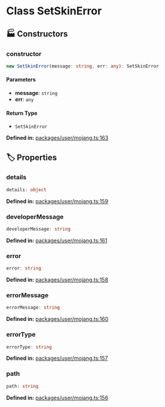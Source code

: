 # Class SetSkinError

## 🏭 Constructors

### constructor

```ts
new SetSkinError(message: string, err: any): SetSkinError
```
#### Parameters

- **message**: `string`
- **err**: `any`
#### Return Type

- `SetSkinError`

<p style="font-size: 14px; color: var(--vp-c-text-2)">
<strong>Defined in:</strong> <a href="https://github.com/voxelum/minecraft-launcher-core-node/blob/master/packages/user/mojang.ts#L163" target="_blank" rel="noreferrer">packages/user/mojang.ts:163</a>
</p>


## 🏷️ Properties

### details <Badge type="tip" text="public" />

```ts
details: object
```
<p style="font-size: 14px; color: var(--vp-c-text-2)">
<strong>Defined in:</strong> <a href="https://github.com/voxelum/minecraft-launcher-core-node/blob/master/packages/user/mojang.ts#L159" target="_blank" rel="noreferrer">packages/user/mojang.ts:159</a>
</p>


### developerMessage <Badge type="tip" text="public" />

```ts
developerMessage: string
```
<p style="font-size: 14px; color: var(--vp-c-text-2)">
<strong>Defined in:</strong> <a href="https://github.com/voxelum/minecraft-launcher-core-node/blob/master/packages/user/mojang.ts#L161" target="_blank" rel="noreferrer">packages/user/mojang.ts:161</a>
</p>


### error <Badge type="tip" text="public" />

```ts
error: string
```
<p style="font-size: 14px; color: var(--vp-c-text-2)">
<strong>Defined in:</strong> <a href="https://github.com/voxelum/minecraft-launcher-core-node/blob/master/packages/user/mojang.ts#L158" target="_blank" rel="noreferrer">packages/user/mojang.ts:158</a>
</p>


### errorMessage <Badge type="tip" text="public" />

```ts
errorMessage: string
```
<p style="font-size: 14px; color: var(--vp-c-text-2)">
<strong>Defined in:</strong> <a href="https://github.com/voxelum/minecraft-launcher-core-node/blob/master/packages/user/mojang.ts#L160" target="_blank" rel="noreferrer">packages/user/mojang.ts:160</a>
</p>


### errorType <Badge type="tip" text="public" />

```ts
errorType: string
```
<p style="font-size: 14px; color: var(--vp-c-text-2)">
<strong>Defined in:</strong> <a href="https://github.com/voxelum/minecraft-launcher-core-node/blob/master/packages/user/mojang.ts#L157" target="_blank" rel="noreferrer">packages/user/mojang.ts:157</a>
</p>


### path <Badge type="tip" text="public" />

```ts
path: string
```
<p style="font-size: 14px; color: var(--vp-c-text-2)">
<strong>Defined in:</strong> <a href="https://github.com/voxelum/minecraft-launcher-core-node/blob/master/packages/user/mojang.ts#L156" target="_blank" rel="noreferrer">packages/user/mojang.ts:156</a>
</p>


